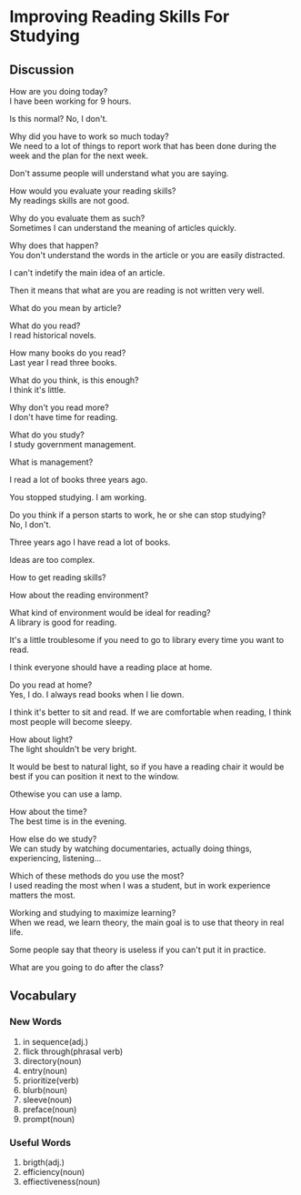 # Improving Reading Skills For Studying
## Discussion
How are you doing today?  
I have been working for 9 hours.  

Is this normal? 
No, I don't.  

Why did you have to work so much today?  
We need to a lot of things to report work that has been done during the week and the plan for the next week.  

Don't assume people will understand what you are saying.  

How would you evaluate your reading skills?  
My readings skills are not good.  

Why do you evaluate them as such?  
Sometimes I can understand the meaning of articles quickly.  

Why does that happen?  
You don't understand the words in the article or you are easily distracted.  

I can't indetify the main idea of an article.  

Then it means that what are you are reading is not written very well.  

What do you mean by article?  

What do you read?  
I read historical novels.  

How many books do you read?  
Last year I read three books.  

What do you think, is this enough?  
I think it's little.  

Why don't you read more?  
I don't have time for reading.  

What do you study?  
I study government management.  

What is management?  


I read a lot of books three years ago.  

You stopped studying. I am working.   

Do you think if a person starts to work, he or she can stop studying?  
No, I don't.  

Three years ago I have read a lot of books.  

Ideas are too complex.  

How to get reading skills?  

How about the reading environment?  

What kind of environment would be ideal for reading?  
A library is good for reading.  

It's a little troublesome if you need to go to library every time you want to read.  

I think everyone should have a reading place at home.  

Do you read at home?  
Yes, I do. I always read books when I lie down.  

I think it's better to sit and read. If we are comfortable when reading, I think most people will become sleepy.  

How about light?  
The light shouldn't be very bright.  

It would be best to natural light, so if you have a reading chair it would be best if you can position it next to the window.  

Othewise you can use a lamp.  

How about the time?  
The best time is in the evening.  

How else do we study?  
We can study by watching documentaries, actually doing things, experiencing, listening...  

Which of these methods do you use the most?  
I used reading the most when I was a student, but in work experience matters the most.  

Working and studying to maximize learning?  
When we read, we learn theory, the main goal is to use that theory in real life.  

Some people say that theory is useless if you can't put it in practice.  

What are you going to do after the class?  


## Vocabulary
### New Words
1. in sequence(adj.)
1. flick through(phrasal verb)
1. directory(noun)
1. entry(noun)
1. prioritize(verb)
1. blurb(noun)
1. sleeve(noun)
1. preface(noun)
1. prompt(noun)

### Useful Words
1. brigth(adj.)
1. efficiency(noun)
1. effiectiveness(noun)
